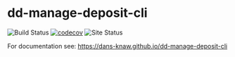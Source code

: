 dd-manage-deposit-cli
===========
![Build Status](https://github.com/DANS-KNAW/dd-manage-deposit-cli/actions/workflows/build.yml/badge.svg)
[![codecov](https://codecov.io/gh/DANS-KNAW/dd-manage-deposit-cli/branch/master/graph/badge.svg)](https://codecov.io/gh/DANS-KNAW/dd-manage-deposit-cli)
![Site Status](https://github.com/DANS-KNAW/dd-manage-deposit-cli/actions/workflows/docs.yml/badge.svg)

For documentation see: https://dans-knaw.github.io/dd-manage-deposit-cli
